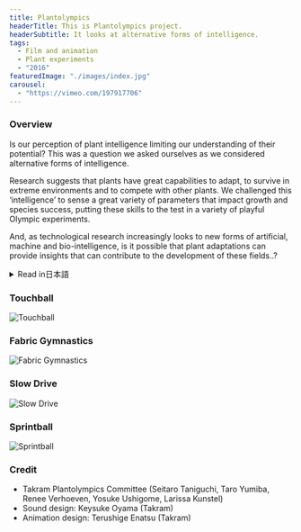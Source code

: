 ```yaml
---
title: Plantolympics
headerTitle: This is Plantolympics project.
headerSubtitle: It looks at alternative forms of intelligence.
tags:
  - Film and animation
  - Plant experiments
  - "2016"
featuredImage: "./images/index.jpg"
carousel:
  - "https://vimeo.com/197917706"
---
```


### Overview

Is our perception of plant intelligence limiting our understanding of their potential? This was a question we asked ourselves as we considered alternative forms of intelligence.

Research suggests that plants have great capabilities to adapt, to survive in extreme environments and to compete with other plants. We challenged this ‘intelligence’ to sense a great variety of parameters that impact growth and species success, putting these skills to the test in a variety of playful Olympic experiments.

And, as technological research increasingly looks to new forms of artificial, machine and bio-intelligence, is it possible that plant adaptations can provide insights that can contribute to the development of these fields..?

<div class="ja">
<details>
<summary>Read in日本語</summary>

植物に対して私達が普段持っている認識が、彼らの知られざる知性を理解する妨げになってはいないだろうか？ -- この問いから始まったPlantolympicsは、まだ見ぬ知性のあり方を模索するプロジェクトである。

とある研究によれば、植物は極限環境においても、様々な情報を収集しながら適応・生存・競争することができるという。成長し繁殖するために植物が持つこの「知性」への挑戦と表敬の舞台として、彼らのためのオリンピック競技が作り出された。

テクノロジーによる知性が実現されつつある現在において、植物的な知性はどんな洞察をもたらしてくれるのだろうか？

</details>
</div>

### Touchball

![Touchball](./images/plant-touchball.gif)

### Fabric Gymnastics

![Fabric Gymnastics](./images/plant-fabric.gif)

### Slow Drive

![Slow Drive](./images/plant-slowdrive.gif)

### Sprintball

![Sprintball](./images/plant-sprint.gif)

### Credit

* Takram Plantolympics Committee (Seitaro Taniguchi, Taro Yumiba, Renee Verhoeven, Yosuke Ushigome, Larissa Kunstel)
* Sound design: Keysuke Oyama (Takram)
* Animation design: Terushige Enatsu (Takram)
